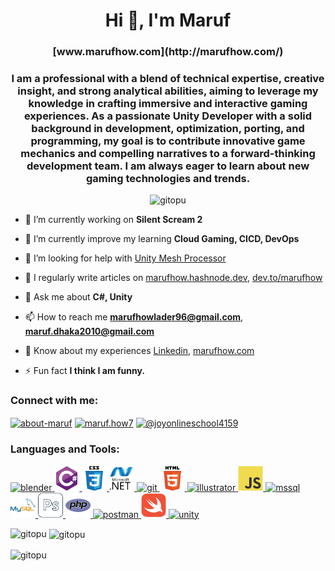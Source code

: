 <h1 align="center">Hi 👋, I'm Maruf</h1>
<h3 align="center">[www.marufhow.com](http://marufhow.com/)</h3>

<h3 align="center">I am a professional with a blend of technical expertise, creative insight, and strong analytical abilities, aiming to leverage my knowledge in crafting immersive and interactive gaming experiences. As a passionate Unity Developer with a solid background in development, optimization, porting, and programming, my goal is to contribute innovative game mechanics and compelling narratives to a forward-thinking development team. I am always eager to learn about new gaming technologies and trends.</h3>

<p align="center"> <img src="https://komarev.com/ghpvc/?username=gitopu&label=Profile%20views&color=102f42&style=flat" alt="gitopu" /> </p>

- 🔭 I’m currently working on **Silent Scream 2**

- 🌱 I’m currently improve my learning **Cloud Gaming, CICD, DevOps**

- 🤝 I’m looking for help with [Unity Mesh Processor](https://github.com/gitOpu/MeshGenerator23)

- 📝 I regularly write articles on [marufhow.hashnode.dev](https://marufhow.hashnode.dev/), [dev.to/marufhow](https://dev.to/marufhow)

- 💬 Ask me about **C#, Unity**

- 📫 How to reach me **marufhowlader96@gmail.com**, **maruf.dhaka2010@gmail.com**

- 📄 Know about my experiences [Linkedin](https://www.linkedin.com/in/marufhow/), [marufhow.com](https://marufhow.com/)

- ⚡ Fun fact **I think I am funny.**

<h3 align="left">Connect with me:</h3>
<p align="left">
<a href="https://linkedin.com/in/about-maruf" target="blank"><img align="center" src="https://raw.githubusercontent.com/rahuldkjain/github-profile-readme-generator/master/src/images/icons/Social/linked-in-alt.svg" alt="about-maruf" height="30" width="40" /></a>
<a href="https://fb.com/maruf.how7" target="blank"><img align="center" src="https://raw.githubusercontent.com/rahuldkjain/github-profile-readme-generator/master/src/images/icons/Social/facebook.svg" alt="maruf.how7" height="30" width="40" /></a>
<a href="https://www.youtube.com/c/@joyonlineschool4159" target="blank"><img align="center" src="https://raw.githubusercontent.com/rahuldkjain/github-profile-readme-generator/master/src/images/icons/Social/youtube.svg" alt="@joyonlineschool4159" height="30" width="40" /></a>
</p>

<h3 align="left">Languages and Tools:</h3>
<p align="left"> <a href="https://www.blender.org/" target="_blank" rel="noreferrer"> <img src="https://download.blender.org/branding/community/blender_community_badge_white.svg" alt="blender" width="40" height="40"/> </a> <a href="https://www.w3schools.com/cs/" target="_blank" rel="noreferrer"> <img src="https://raw.githubusercontent.com/devicons/devicon/master/icons/csharp/csharp-original.svg" alt="csharp" width="40" height="40"/> </a> <a href="https://www.w3schools.com/css/" target="_blank" rel="noreferrer"> <img src="https://raw.githubusercontent.com/devicons/devicon/master/icons/css3/css3-original-wordmark.svg" alt="css3" width="40" height="40"/> </a> <a href="https://dotnet.microsoft.com/" target="_blank" rel="noreferrer"> <img src="https://raw.githubusercontent.com/devicons/devicon/master/icons/dot-net/dot-net-original-wordmark.svg" alt="dotnet" width="40" height="40"/> </a> <a href="https://git-scm.com/" target="_blank" rel="noreferrer"> <img src="https://www.vectorlogo.zone/logos/git-scm/git-scm-icon.svg" alt="git" width="40" height="40"/> </a> <a href="https://www.w3.org/html/" target="_blank" rel="noreferrer"> <img src="https://raw.githubusercontent.com/devicons/devicon/master/icons/html5/html5-original-wordmark.svg" alt="html5" width="40" height="40"/> </a> <a href="https://www.adobe.com/in/products/illustrator.html" target="_blank" rel="noreferrer"> <img src="https://www.vectorlogo.zone/logos/adobe_illustrator/adobe_illustrator-icon.svg" alt="illustrator" width="40" height="40"/> </a> <a href="https://developer.mozilla.org/en-US/docs/Web/JavaScript" target="_blank" rel="noreferrer"> <img src="https://raw.githubusercontent.com/devicons/devicon/master/icons/javascript/javascript-original.svg" alt="javascript" width="40" height="40"/> </a> <a href="https://www.microsoft.com/en-us/sql-server" target="_blank" rel="noreferrer"> <img src="https://www.svgrepo.com/show/303229/microsoft-sql-server-logo.svg" alt="mssql" width="40" height="40"/> </a> <a href="https://www.mysql.com/" target="_blank" rel="noreferrer"> <img src="https://raw.githubusercontent.com/devicons/devicon/master/icons/mysql/mysql-original-wordmark.svg" alt="mysql" width="40" height="40"/> </a> <a href="https://www.photoshop.com/en" target="_blank" rel="noreferrer"> <img src="https://raw.githubusercontent.com/devicons/devicon/master/icons/photoshop/photoshop-line.svg" alt="photoshop" width="40" height="40"/> </a> <a href="https://www.php.net" target="_blank" rel="noreferrer"> <img src="https://raw.githubusercontent.com/devicons/devicon/master/icons/php/php-original.svg" alt="php" width="40" height="40"/> </a> <a href="https://postman.com" target="_blank" rel="noreferrer"> <img src="https://www.vectorlogo.zone/logos/getpostman/getpostman-icon.svg" alt="postman" width="40" height="40"/> </a> <a href="https://developer.apple.com/swift/" target="_blank" rel="noreferrer"> <img src="https://raw.githubusercontent.com/devicons/devicon/master/icons/swift/swift-original.svg" alt="swift" width="40" height="40"/> </a> <a href="https://unity.com/" target="_blank" rel="noreferrer"> <img src="https://www.vectorlogo.zone/logos/unity3d/unity3d-icon.svg" alt="unity" width="40" height="40"/> </a> </p>

<p><img align="left" src="https://github-readme-stats.vercel.app/api/top-langs?username=gitopu&show_icons=true&theme=dark&locale=en&layout=compact" alt="gitopu" /></p>

<p>&nbsp;<img align="center" src="https://github-readme-stats.vercel.app/api?username=gitopu&show_icons=true&theme=dark&locale=en" alt="gitopu" /></p>

<p><img align="center" src="https://github-readme-streak-stats.herokuapp.com/?user=gitopu&theme=dark" alt="gitopu" /></p>
